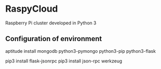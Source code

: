 # RaspyCloud
Raspberry Pi cluster developed in Python 3

Configuration of environment
----------------------------
aptitude install mongodb python3-pymongo python3-pip python3-flask

pip3 install flask-jsonrpc
pip3 install json-rpc werkzeug

